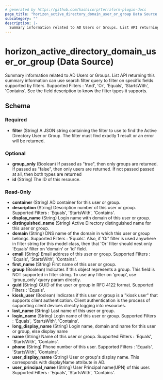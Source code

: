 ```yaml
---
# generated by https://github.com/hashicorp/terraform-plugin-docs
page_title: "horizon_active_directory_domain_user_or_group Data Source - terraform-provider-horizon"
subcategory: ""
description: |-
  Summary information related to AD Users or Groups. List API returning this summary information can use search filter query to filter on specific fields supported by filters. Supported Filters : 'And', 'Or', 'Equals', 'StartsWith', 'Contains'. See the field description to know the filter types it supports.
---
```


# horizon_active_directory_domain_user_or_group (Data Source)

Summary information related to AD Users or Groups. List API returning this summary information can use search filter query to filter on specific fields supported by filters. Supported Filters : 'And', 'Or', 'Equals', 'StartsWith', 'Contains'. See the field description to know the filter types it supports.



<!-- schema generated by tfplugindocs -->
## Schema

### Required

- **filter** (String) A JSON string containing the filter to use to find the Active Directory User or Group. The filter must find exactly 1 result or an error will be returned.

### Optional

- **group_only** (Boolean) If passed as "true", then only groups are returned. If passed as "false", then only users are returned. If not passed passed at all, then both types are returned
- **id** (String) The ID of this resource.

### Read-Only

- **container** (String) AD container for this user or group.
- **description** (String) Description number of this user or group. Supported Filters : 'Equals', 'StartsWith', 'Contains'.
- **display_name** (String) Login name with domain of this user or group.
- **distinguished_name** (String) Active Directory distinguished name for this user or group.
- **domain** (String) DNS name of the domain in which this user or group belongs. Supported Filters : 'Equals'. Also, if 'Or' filter is used anywhere in filter string for this model class, then that 'Or' filter should nest only 'Equals' filter on 'domain' or 'id' field.
- **email** (String) Email address of this user or group. Supported Filters : 'Equals', 'StartsWith', 'Contains'.
- **first_name** (String) First name of this user or group.
- **group** (Boolean) Indicates if this object represents a group.  This field is NOT supported in filter string. To use any filter on 'group', use 'group_only' query param directly.
- **guid** (String) GUID of the user or group in RFC 4122 format. Supported Filters : 'Equals'.
- **kiosk_user** (Boolean) Indicates if this user or group is a "kiosk user" that supports client authentication. Client authentication is the process of supporting client devices directly logging into resources.
- **last_name** (String) Last name of this user or group.
- **login_name** (String) Login name of this user or group. Supported Filters : 'Equals', 'StartsWith', 'Contains'.
- **long_display_name** (String) Login name, domain and name for this user or group, else display name
- **name** (String) Name of this user or group. Supported Filters : 'Equals', 'StartsWith', 'Contains'.
- **phone** (String) Phone number of this user. Supported Filters : 'Equals', 'StartsWith', 'Contains'.
- **user_display_name** (String) User or group's display name. This corresponds with displayName attribute in AD.
- **user_principal_name** (String) User Principal name(UPN) of this user. Supported Filters : 'Equals', 'StartsWith', 'Contains'.


